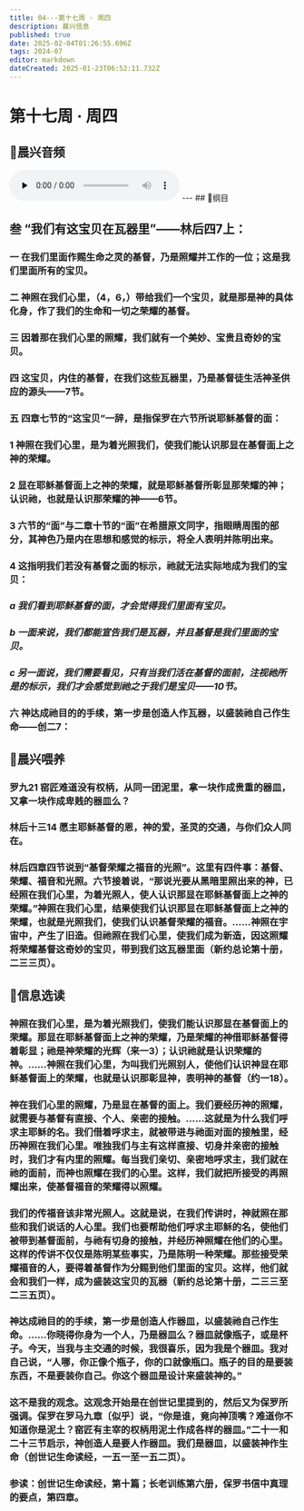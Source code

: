 ```yaml
---
title: 04---第十七周 · 周四
description: 晨兴信息
published: true
date: 2025-02-04T01:26:55.696Z
tags: 2024-07
editor: markdown
dateCreated: 2025-01-23T06:52:11.732Z
---
```


# 第十七周 · 周四
## 🎵晨兴音频
<audio id="audio" controls="" preload="none">
      <source id="mp3" src="/2024-07/week17/week17day4.mp3">
</audio>
---
## 📖纲目

## 叁	“我们有这宝贝在瓦器里”——林后四7上：

### 一	在我们里面作赐生命之灵的基督，乃是照耀并工作的一位；这是我们里面所有的宝贝。

### 二	神照在我们心里，（4，6，）带给我们一个宝贝，就是那是神的具体化身，作了我们的生命和一切之荣耀的基督。

### 三	因着那在我们心里的照耀，我们就有一个美妙、宝贵且奇妙的宝贝。

### 四	这宝贝，内住的基督，在我们这些瓦器里，乃是基督徒生活神圣供应的源头——7节。

### 五	四章七节的“这宝贝”一辞，是指保罗在六节所说耶稣基督的面：

### 1	神照在我们心里，是为着光照我们，使我们能认识那显在基督面上之神的荣耀。

### 2	显在耶稣基督面上之神的荣耀，就是耶稣基督所彰显那荣耀的神；认识祂，也就是认识那荣耀的神——6节。

### 3	六节的“面”与二章十节的“面”在希腊原文同字，指眼睛周围的部分，其神色乃是内在思想和感觉的标示，将全人表明并陈明出来。

### 4	这指明我们若没有基督之面的标示，祂就无法实际地成为我们的宝贝：

### *a	我们看到耶稣基督的面，才会觉得我们里面有宝贝。*

### *b	一面来说，我们都能宣告我们是瓦器，并且基督是我们里面的宝贝。*

### *c	另一面说，我们需要看见，只有当我们活在基督的面前，注视祂所是的标示，我们才会感觉到祂之于我们是宝贝——10节。*

### 六	神达成祂目的的手续，第一步是创造人作瓦器，以盛装祂自己作生命——创二7：

## 📖晨兴喂养

### **罗九21**    **窑匠难道没有权柄，从同一团泥里，拿一块作成贵重的器皿，又拿一块作成卑贱的器皿么？**

### **林后十三14**    **愿主耶稣基督的恩，神的爱，圣灵的交通，与你们众人同在。**

### 林后四章四节说到“基督荣耀之福音的光照”。这里有四件事：基督、荣耀、福音和光照。六节接着说，“那说光要从黑暗里照出来的神，已经照在我们心里，为着光照人，使人认识那显在耶稣基督面上之神的荣耀。”神照在我们心里，结果使我们认识那显在耶稣基督面上之神的荣耀，也就是光照我们，使我们认识基督荣耀的福音。……神照在宇宙中，产生了旧造。但祂照在我们心里，使我们成为新造，因这照耀将荣耀基督这奇妙的宝贝，带到我们这瓦器里面（新约总论第十册，二三三页）。

## 📖信息选读

### 神照在我们心里，是为着光照我们，使我们能认识那显在基督面上的荣耀。那显在耶稣基督面上之神的荣耀，乃是荣耀的神借耶稣基督得着彰显；祂是神荣耀的光辉（来一3）；认识祂就是认识荣耀的神。……神照在我们心里，为叫我们光照别人，使他们认识神显在耶稣基督面上的荣耀，也就是认识那彰显神，表明神的基督（约一18）。

### 神在我们心里的照耀，乃是显在基督的面上。我们要经历神的照耀，就需要与基督有直接、个人、亲密的接触。……这就是为什么我们呼求主耶稣的名。我们借着呼求主，就被带进与祂面对面的接触里，经历神照在我们心里。唯独我们与主有这样直接、切身并亲密的接触时，我们才有内里的照耀。每当我们亲切、亲密地呼求主，我们就在祂的面前，而神也照耀在我们的心里。这样，我们就把所接受的再照耀出来，使基督福音的荣耀得以照耀。

### 我们的传福音该非常光照人。这就是说，在我们传讲时，神就照在那些和我们说话的人心里。我们也要帮助他们呼求主耶稣的名，使他们被带到基督面前，与祂有切身的接触，并经历神照耀在他们的心里。这样的传讲不仅仅是陈明某些事实，乃是陈明一种荣耀。那些接受荣耀福音的人，要得着基督作为分赐到他们里面的宝贝。这样，他们就会和我们一样，成为盛装这宝贝的瓦器（新约总论第十册，二三三至二三五页）。

### 神达成祂目的的手续，第一步是创造人作器皿，以盛装祂自己作生命。……你晓得你身为一个人，乃是器皿么？器皿就像瓶子，或是杯子。今天，当我与主交通的时候，我很喜乐，因为我是个器皿。我对自己说，“人哪，你正像个瓶子，你的口就像瓶口。瓶子的目的是要装东西，不是要装你自己。你这个器皿是设计来盛装神的。”

### 这不是我的观念。这观念开始是在创世记里提到的，然后又为保罗所强调。保罗在罗马九章〔似乎〕说，“你是谁，竟向神顶嘴？难道你不知道你是泥土？窑匠有主宰的权柄用泥土作成各样的器皿。”二十一和二十三节启示，神创造人是要人作器皿。我们是器皿，以盛装神作生命（创世记生命读经，一五一至一五二页）。

###  参读：创世记生命读经，第十篇；长老训练第六册，保罗书信中真理的要点，第四章。
<!-- Google tag (gtag.js) -->
<script async src="https://www.googletagmanager.com/gtag/js?id=G-1P8709Z16T"></script>
<script>
  window.dataLayer = window.dataLayer || [];
  function gtag(){dataLayer.push(arguments);}
  gtag('js', new Date());

  gtag('config', 'G-1P8709Z16T');
</script>